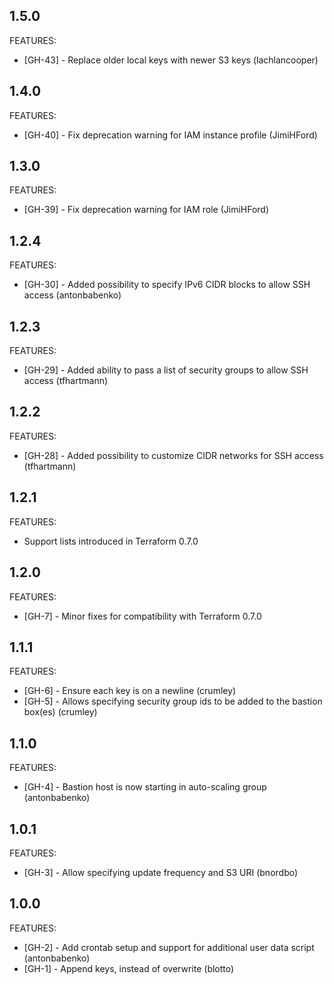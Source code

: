 ## 1.5.0

FEATURES:

 * [GH-43] - Replace older local keys with newer S3 keys (lachlancooper)

## 1.4.0

FEATURES:

 * [GH-40] - Fix deprecation warning for IAM instance profile (JimiHFord)

## 1.3.0

FEATURES:

 * [GH-39] - Fix deprecation warning for IAM role (JimiHFord)

## 1.2.4

FEATURES:

 * [GH-30] - Added possibility to specify IPv6 CIDR blocks to allow SSH access (antonbabenko)

## 1.2.3

FEATURES:

 * [GH-29] - Added ability to pass a list of security groups to allow SSH access (tfhartmann)

## 1.2.2

FEATURES:

 * [GH-28] - Added possibility to customize CIDR networks for SSH access (tfhartmann)

## 1.2.1

FEATURES:

 * Support lists introduced in Terraform 0.7.0

## 1.2.0

FEATURES:

 * [GH-7] - Minor fixes for compatibility with Terraform 0.7.0

## 1.1.1

FEATURES:

 * [GH-6] - Ensure each key is on a newline (crumley)
 * [GH-5] - Allows specifying security group ids to be added to the bastion box(es) (crumley)

## 1.1.0

FEATURES:

 * [GH-4] - Bastion host is now starting in auto-scaling group (antonbabenko)

## 1.0.1

FEATURES:

 * [GH-3] - Allow specifying update frequency and S3 URI (bnordbo)

## 1.0.0

FEATURES:

 * [GH-2] - Add crontab setup and support for additional user data script (antonbabenko)
 * [GH-1] - Append keys, instead of overwrite (blotto)
